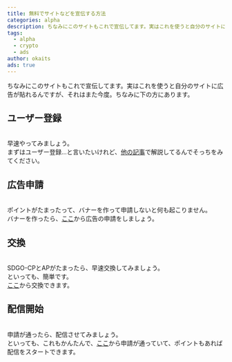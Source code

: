```yaml
---
title: 無料でサイトなどを宣伝する方法
categories: alpha
description: ちなみにこのサイトもこれで宣伝してます。実はこれを使うと自分のサイトに広告が貼れるんですが、それはまた今度。ちなみに下の方にあります。
tags:
  - alpha
  - crypto
  - ads
author: okaits
ads: true
---
```

<div class="adservice-pc"></div>
ちなみにこのサイトもこれで宣伝してます。実はこれを使うと自分のサイトに広告が貼れるんですが、それはまた今度。ちなみに下の方にあります。<br>

<h2>ユーザー登録</h2>
<br>
早速やってみましょう。<br>
まずはユーザー登録...と言いたいけれど、<a href="https://linuxcodevserver.github.io/blog/2021/09/09/2021090901/">他の記事</a>で解説してるんでそっちをみてください。
<h2>広告申請</h2>
<br>
ポイントがたまったって、バナーを作って申請しないと何も起こりません。<br>
バナーを作ったら、<a href="https://adservice.information-portal.net/configadv.php">ここ</a>から広告の申請をしましょう。<br>
<h2>交換</h2>
<br>
SDGO-CPとAPがたまったら、早速交換してみましょう。<br>
といっても、簡単です。<br>
<a href="https://adservice.information-portal.net/change_point-adp.php">ここ</a>から交換できます。<br>
<h2>配信開始</h2>
<br>
申請が通ったら、配信させてみましょう。<br>
といっても、これもかんたんで、<a href="https://adservice.information-portal.net/configadv.php">ここ</a>から申請が通っていて、ポイントもあれば配信をスタートできます。<br>
<div class="adservice-pc adservice-sp"></div>